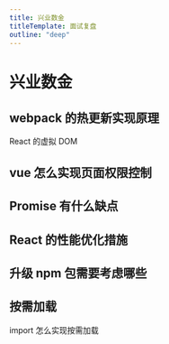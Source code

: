 ```yaml
---
title: 兴业数金
titleTemplate: 面试复盘
outline: "deep"
---
```


# 兴业数金

## webpack 的热更新实现原理

React 的虚拟 DOM

## vue 怎么实现页面权限控制

## Promise 有什么缺点

## React 的性能优化措施

## 升级 npm 包需要考虑哪些

## 按需加载

import 怎么实现按需加载
